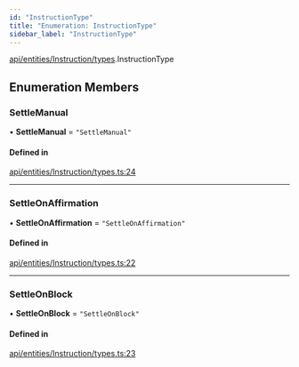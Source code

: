 ```yaml
---
id: "InstructionType"
title: "Enumeration: InstructionType"
sidebar_label: "InstructionType"
---
```


[api/entities/Instruction/types](../../../../../../modules/API/Entities/Instruction/Types/Types.md).InstructionType

## Enumeration Members

### SettleManual

• **SettleManual** = ``"SettleManual"``

#### Defined in

[api/entities/Instruction/types.ts:24](https://github.com/PolymeshAssociation/polymesh-sdk/blob/c53723bab/src/api/entities/Instruction/types.ts#L24)

___

### SettleOnAffirmation

• **SettleOnAffirmation** = ``"SettleOnAffirmation"``

#### Defined in

[api/entities/Instruction/types.ts:22](https://github.com/PolymeshAssociation/polymesh-sdk/blob/c53723bab/src/api/entities/Instruction/types.ts#L22)

___

### SettleOnBlock

• **SettleOnBlock** = ``"SettleOnBlock"``

#### Defined in

[api/entities/Instruction/types.ts:23](https://github.com/PolymeshAssociation/polymesh-sdk/blob/c53723bab/src/api/entities/Instruction/types.ts#L23)
